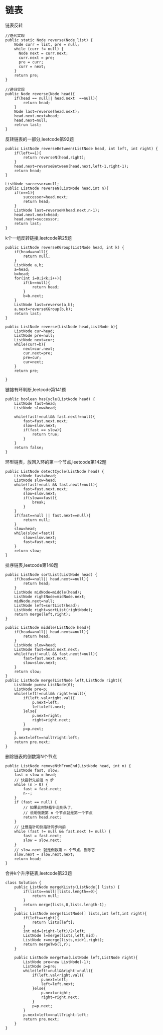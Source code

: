# 链表

链表反转

	//迭代实现
	public static Node reverse(Node list) {
	    Node curr = list, pre = null;
	    while (curr != null) {
	      Node next = curr.next;
	      curr.next = pre;
	      pre = curr;
	      curr = next;
	    }
	    return pre;
	}

	//递归实现
	public Node reverse(Node head){
		if(head == null|| head.next  ==null){
			return head;
		}
		Node last=reverse(head.next);
		head.next.next=head;
		head.next=null;
		retrun last;
	}
	
反转链表的一部分,leetcode第92题

	public ListNode reverseBetween(ListNode head, int left, int right) {
        if(left==1){
            return reverseN(head,right);
        }
        head.next=reverseBetween(head.next,left-1,right-1);
        return head;
    }

    ListNode successor=null;
    public ListNode reverseN(ListNode head,int n){
        if(n==1){
            successor=head.next;
            return head;
        }
        ListNode last=reverseN(head.next,n-1);
        head.next.next=head;
        head.next=successor;
        return last;
    }


k个一组反转链接,leetcode第25题

    public ListNode reverseKGroup(ListNode head, int k) {
        if(head==null){
            return null;
        }
        ListNode a,b;
        a=head;
        b=head;
        for(int i=0;i<k;i++){
            if(b==null){
                return head;
            }
            b=b.next;
        }
        ListNode last=reverse(a,b);
        a.next=reverseKGroup(b,k);
        return last;
    }

    public ListNode reverse(ListNode head,ListNode b){
        ListNode cur=head;
        ListNode pre=null;
        ListNode next=cur;
        while(cur!=b){
            next=cur.next;
            cur.next=pre;
            pre=cur;
            cur=next;
        }
        return pre;

    }
    
    
链接有环判断,leetcode第141题

    public boolean hasCycle(ListNode head) {
        ListNode fast=head;
        ListNode slow=head;

        while(fast!=null&& fast.next!=null){
            fast=fast.next.next;
            slow=slow.next;
            if(fast == slow){
                return true;
            }
        }
        return false;
    }
    
    
环型链表，放回入环的第一个节点,leetcode第142题

    public ListNode detectCycle(ListNode head) {
        ListNode fast=head;
        ListNode slow=head;
        while(fast!=null && fast.next!=null){
            fast=fast.next.next;
            slow=slow.next;
            if(slow==fast){
                break;
            }
        }
        if(fast==null || fast.next==null){
            return null;
        }
        slow=head;
        while(slow!=fast){
            slow=slow.next;
            fast=fast.next;
        }
        return slow;
    }
    
    
排序链表,leetcode第148题

    public ListNode sortList(ListNode head) {
        if(head==null|| head.next==null){
            return head;
        }
        ListNode midNode=middle(head);
        ListNode rightNode=midNode.next;
        midNode.next=null;
        ListNode left=sortList(head);
        ListNode right=sortList(rightNode);
        return merge(left,right);
    }

    public ListNode middle(ListNode head){
        if(head==null|| head.next==null){
            return head;
        }
        ListNode slow=head;
        ListNode fast=head.next.next;
        while(fast!=null && fast.next!=null){
            fast=fast.next.next;
            slow=slow.next;
        }
        return slow;
    }
    public ListNode merge(ListNode left,ListNode right){
        ListNode p=new ListNode(0);
        ListNode pre=p;
        while(left!=null&& right!=null){
            if(left.val<right.val){
                p.next=left;
                left=left.next;
            }else{
                p.next=right;
                right=right.next;
            }
            p=p.next;
        }
        p.next=left==null?right:left;
        return pre.next;
    }
    
删除链表的倒数第N个节点

    public ListNode removeNthFromEnd(ListNode head, int n) {
        ListNode fast, slow;
        fast = slow = head;
        // 快指针先前进 n 步
        while (n > 0) {
            fast = fast.next;
            n--;
        }
        if (fast == null) {
            // 如果此时快指针走到头了，
            // 说明倒数第 n 个节点就是第一个节点
            return head.next;
        }
        // 让慢指针和快指针同步向前
        while (fast != null && fast.next != null) {
            fast = fast.next;
            slow = slow.next;
        }
        // slow.next 就是倒数第 n 个节点，删除它
        slow.next = slow.next.next;
        return head;
    }

合并k个升序链表,leetcode第23题


    class Solution {
        public ListNode mergeKLists(ListNode[] lists) {
            if(lists==null||lists.length==0){
                return null;
            }
            return merge(lists,0,lists.length-1);
        }
        public ListNode merge(ListNode[] lists,int left,int right){
            if(left==right){
                return lists[left];
            }
            int mid=(right-left)/2+left;
            ListNode l=merge(lists,left,mid);
            ListNode r=merge(lists,mid+1,right);
            return mergeTwo(l,r);
        }

        public ListNode mergeTwo(ListNode left,ListNode right){
            ListNode pre=new ListNode(-1);
            ListNode p=pre;
            while(left!=null&&right!=null){
                if(left.val<right.val){
                    p.next=left;
                    left=left.next;
                }else{
                    p.next=right;
                    right=right.next;
                }
                p=p.next;
            }
            p.next=left==null?right:left;
            return pre.next;
        }
    }
